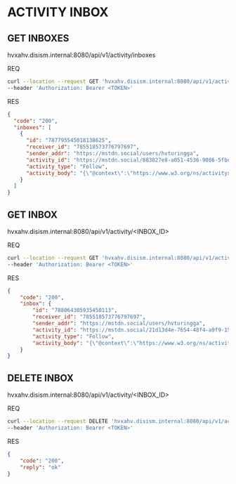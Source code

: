 # ACTIVITY INBOX

## GET INBOXES
hvxahv.disism.internal:8080/api/v1/activity/inboxes

REQ
```bash
curl --location --request GET 'hvxahv.disism.internal:8080/api/v1/activity/inboxes' \
--header 'Authorization: Bearer <TOKEN>'
```
RES
```json
{
  "code": "200",
  "inboxes": [
    {
      "id": "787795545018138625",
      "receiver_id": "785518573776797697",
      "sender_addr": "https://mstdn.social/users/hvturingga",
      "activity_id": "https://mstdn.social/883827e8-a051-4536-9086-5fbd22018c27",
      "activity_type": "Follow",
      "activity_body": "{\"@context\":\"https://www.w3.org/ns/activitystreams\",\"id\":\"https://mstdn.social/883827e8-a051-4536-9086-5fbd22018c27\",\"type\":\"Follow\",\"actor\":\"https://mstdn.social/users/hvturingga\",\"object\":\"https://halfmemories.com/u/hvturingga\"}"
    }
  ]
}
```

## GET INBOX
hvxahv.disism.internal:8080/api/v1/activity/<INBOX_ID>

REQ
```bash
curl --location --request GET 'hvxahv.disism.internal:8080/api/v1/activity/<INBOX_ID>' \
--header 'Authorization: Bearer <TOKEN>'
```
RES
```json
{
    "code": "200",
    "inbox": {
        "id": "788064305935450113",
        "receiver_id": "785518573776797697",
        "sender_addr": "https://mstdn.social/users/hvturingga",
        "activity_id": "https://mstdn.social/21d13d4e-7654-48f4-a9f9-157a54616859",
        "activity_type": "Follow",
        "activity_body": "{\"@context\":\"https://www.w3.org/ns/activitystreams\",\"id\":\"https://mstdn.social/21d13d4e-7654-48f4-a9f9-157a54616859\",\"type\":\"Follow\",\"actor\":\"https://mstdn.social/users/hvturingga\",\"object\":\"https://halfmemories.com/u/hvturingga\"}"
    }
}
```

## DELETE INBOX
hvxahv.disism.internal:8080/api/v1/activity/<INBOX_ID>

REQ
```bash
curl --location --request DELETE 'hvxahv.disism.internal:8080/api/v1/activity/<INBOX_ID>' \
--header 'Authorization: Bearer <TOKEN>'
```
RES
```json
{
    "code": "200",
    "reply": "ok"
}
```
